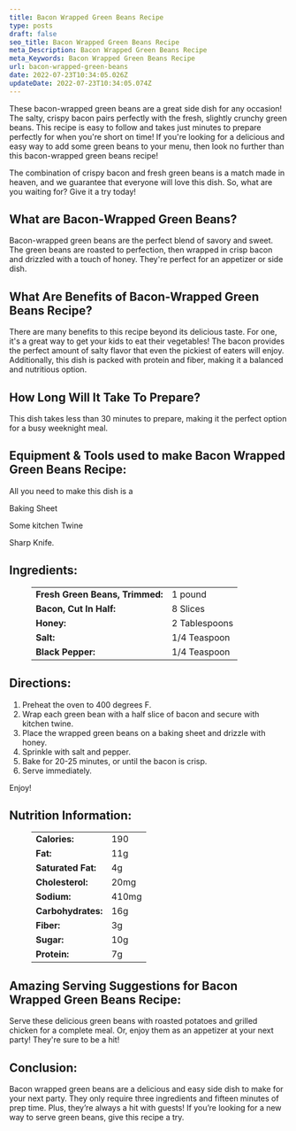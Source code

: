 ```yaml
---
title: Bacon Wrapped Green Beans Recipe
type: posts
draft: false
seo_title: Bacon Wrapped Green Beans Recipe
meta_Description: Bacon Wrapped Green Beans Recipe
meta_Keywords: Bacon Wrapped Green Beans Recipe
url: bacon-wrapped-green-beans
date: 2022-07-23T10:34:05.026Z
updateDate: 2022-07-23T10:34:05.074Z
---
```

These bacon-wrapped green beans are a great side dish for any occasion! The salty, crispy bacon pairs perfectly with the fresh, slightly crunchy green beans. This recipe is easy to follow and takes just minutes to prepare perfectly for when you're short on time! If you're looking for a delicious and easy way to add some green beans to your menu, then look no further than this bacon-wrapped green beans recipe!

The combination of crispy bacon and fresh green beans is a match made in heaven, and we guarantee that everyone will love this dish. So, what are you waiting for? Give it a try today!

## **What are Bacon-Wrapped Green Beans?**

Bacon-wrapped green beans are the perfect blend of savory and sweet. The green beans are roasted to perfection, then wrapped in crisp bacon and drizzled with a touch of honey. They're perfect for an appetizer or side dish.

## **What Are Benefits of Bacon-Wrapped Green Beans Recipe?**

There are many benefits to this recipe beyond its delicious taste. For one, it's a great way to get your kids to eat their vegetables! The bacon provides the perfect amount of salty flavor that even the pickiest of eaters will enjoy. Additionally, this dish is packed with protein and fiber, making it a balanced and nutritious option.

## **How Long Will It Take To Prepare?**

This dish takes less than 30 minutes to prepare, making it the perfect option for a busy weeknight meal.

## **Equipment & Tools used to make Bacon Wrapped Green Beans Recipe:**

All you need to make this dish is a 

Baking Sheet

Some kitchen Twine 

Sharp Knife.

## **Ingredients:**

<figure class="wp-block-table is-style-stripes">
  <table>
    <tbody>
      <tr>
        <td>
          <strong>Fresh Green Beans, Trimmed:</strong>
        </td>
        <td> 1 pound</td>
      </tr>
      <tr>
        <td>
          <strong>Bacon, Cut In Half:</strong>
        </td>
        <td>8 Slices</td>
      </tr>
      <tr>
        <td>
          <strong>Honey:</strong>
        </td>
        <td>2 Tablespoons
      <tr>
        <td>
          <strong>Salt:</strong>
        </td>
        <td>1/4 Teaspoon</td>
     </tr>
      <tr>
        <td>
          <strong>Black Pepper:</strong>
        </td>
        <td>1/4 Teaspoon</td>
      </tr>
    </tbody>
  </table>
</figure>

## **Directions:**

1. Preheat the oven to 400 degrees F.
2. Wrap each green bean with a half slice of bacon and secure with kitchen twine.
3. Place the wrapped green beans on a baking sheet and drizzle with honey.
4. Sprinkle with salt and pepper.
5. Bake for 20-25 minutes, or until the bacon is crisp.
6. Serve immediately.

Enjoy!

## **Nutrition Information:**

<figure class="wp-block-table is-style-stripes">
  <table> 
    <tbody>
<tr>
        <td>
          <strong>Calories:</strong>
        </td>
        <td>190</td>
      </tr>
      <tr>
        <td>
          <strong>Fat:</strong>
        </td>
        <td>11g</td>
      </tr>
      <tr>
        <td>
          <strong>Saturated Fat:</strong>
        </td>
        <td>4g</td>
      </tr>
      <tr>
        <td>
          <strong>Cholesterol:</strong>
        </td>
        <td>20mg</td>
      </tr>
<tr>
        <td>
          <strong>Sodium:</strong>
        </td>
        <td>410mg</td>
      </tr>
<tr>
        <td>
          <strong>Carbohydrates:</strong>
        </td>
        <td>16g</td>
     </tr>
<tr>
        <td>
          <strong>Fiber:</strong>
        </td>
        <td>3g</td>
     </tr>
<tr>
        <td>
          <strong>Sugar:</strong>
        </td>
        <td>10g</td>
     </tr>
<tr>
        <td>
          <strong>Protein:</strong>
        </td>
        <td>7g</td>
     </tr>
    </tbody>
  </table>
</figure>

## **Amazing Serving Suggestions for Bacon Wrapped Green Beans Recipe:**

Serve these delicious green beans with roasted potatoes and grilled chicken for a complete meal. Or, enjoy them as an appetizer at your next party! They're sure to be a hit!

## **Conclusion:**

Bacon wrapped green beans are a delicious and easy side dish to make for your next party. They only require three ingredients and fifteen minutes of prep time. Plus, they’re always a hit with guests! If you’re looking for a new way to serve green beans, give this recipe a try.